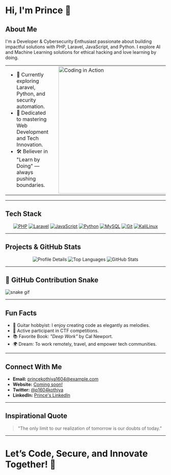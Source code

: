 # Hi, I'm Prince 👋

## About Me
I'm a Developer & Cybersecurity Enthusiast passionate about building impactful solutions with PHP, Laravel, JavaScript, and Python. I explore AI and Machine Learning solutions for ethical hacking and love learning by doing.

<table>
  <tr>
    <td valign="top">
      <ul>
        <li>🌱 Currently exploring Laravel, Python, and security automation.</li>
        <li>💬 Dedicated to mastering Web Development and Tech Innovation.</li>
        <li>🛠️ Believer in "Learn by Doing" — always pushing boundaries.</li>
      </ul>
    </td>
    <td width="20"></td>
    <td valign="top">
      <img src="https://media.giphy.com/media/ZVik7pBtu9dNS/giphy.gif" alt="Coding in Action" width="400" style="max-width:100%;"/>
    </td>
  </tr>
</table>

---

## Tech Stack
<p align="center">
  <a href="#"><img src="https://img.shields.io/badge/-PHP-777BB4?style=flat-square&logo=php&logoColor=white" alt="PHP"/></a>
  <a href="#"><img src="https://img.shields.io/badge/-Laravel-FF2D20?style=flat-square&logo=laravel&logoColor=white" alt="Laravel"/></a>
  <a href="#"><img src="https://img.shields.io/badge/-JavaScript-F7DF1E?style=flat-square&logo=javascript&logoColor=black" alt="JavaScript"/></a>
  <a href="#"><img src="https://img.shields.io/badge/-Python-3776AB?style=flat-square&logo=python&logoColor=white" alt="Python"/></a>
  <a href="#"><img src="https://img.shields.io/badge/-MySQL-4479A1?style=flat-square&logo=mysql&logoColor=white" alt="MySQL"/></a>
  <a href="#"><img src="https://img.shields.io/badge/-Git-F05032?style=flat-square&logo=git&logoColor=white" alt="Git"/></a>
  <a href="#"><img src="https://img.shields.io/badge/-KaliLinux-557C8B?style=flat-square&logo=kali-linux&logoColor=white" alt="KaliLinux"/></a>
</p>

---

## Projects & GitHub Stats
<div align="center">
  <img src="https://github-profile-summary-cards.vercel.app/api/cards/profile-details?username=prince1604&theme=radical" alt="Profile Details"/>
  <img src="https://github-profile-summary-cards.vercel.app/api/cards/repos-per-language?username=prince1604&theme=radical" alt="Top Languages"/>
  <img src="https://github-profile-summary-cards.vercel.app/api/cards/stats?username=prince1604&theme=radical" alt="GitHub Stats"/>
</div>

---

## 🐍 GitHub Contribution Snake

![snake gif](https://github.com/prince1604/prince1604/blob/output/github-snake.svg)

---

## Fun Facts
- 🎸 Guitar hobbyist: I enjoy creating code as elegantly as melodies.
- 🧠 Active participant in CTF competitions.
- 📚 Favorite Book: *"Deep Work"* by Cal Newport.
- 🌍 Dream: To work remotely, travel, and empower tech communities.

---

## Connect With Me
- **Email:** [princekothiya1604@example.com](mailto:princekothiya1604@example.com)
- **Website:** [Coming soon!](#)
- **Twitter:** [@p1604kothiya](https://twitter.com/p1604kothiya)
- **LinkedIn:** [Prince's LinkedIn](https://www.linkedin.com/in/prince-kothiya-331073287)

---

## Inspirational Quote
> "The only limit to our realization of tomorrow is our doubts of today."

---

# Let’s Code, Secure, and Innovate Together! 🚀
